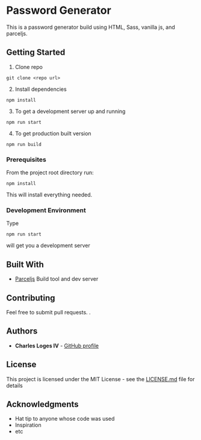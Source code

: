 # Password Generator

This is a password generator build using HTML, Sass, vanilla js, and parceljs.

## Getting Started

1. Clone repo

```
git clone <repo url>
```

2. Install dependencies

```
npm install
```

3. To get a development server up and running

```
npm run start
```

4. To get production built version

```
npm run build
```

### Prerequisites

From the project root directory run:

```
npm install
```

This will install everything needed.

### Development Environment

Type

```
npm run start
```

will get you a development server

## Built With

- [Parceljs](https://parceljs.org/) Build tool and dev server

## Contributing

Feel free to submit pull requests.
.

## Authors

- **Charles Loges IV**  - [GitHub profile](https://github.com/cloges4)

## License

This project is licensed under the MIT License - see the [LICENSE.md](https://github.com/cloges4/Password-Generator/blob/main/LICENSE) file for details

## Acknowledgments

- Hat tip to anyone whose code was used
- Inspiration
- etc
